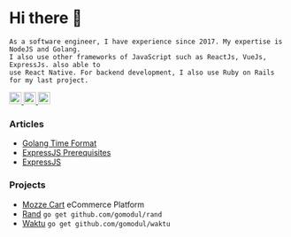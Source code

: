 # Hi there 👋
```
As a software engineer, I have experience since 2017. My expertise is NodeJS and Golang.
I also use other frameworks of JavaScript such as ReactJs, VueJs, ExpressJs. also able to
use React Native. For backend development, I also use Ruby on Rails for my last project.
```

<a href="https://linkedin.com/in/mahbubzulkarnain">
  <img src="https://cdn.jsdelivr.net/npm/simple-icons@v3/icons/linkedin.svg" alt="Mahbub Zulkarnain Linkdein" width="22"/>
</a>

<a href="https://medium.com/@mahbubzulkarnain">
  <img src="https://cdn.jsdelivr.net/npm/simple-icons@v3/icons/medium.svg" alt="Mahbub Zulkarnain Medium" width="22"/>
</a>

<a href="https://dev.to/mahbubzulkarnain">
  <img src="https://d2fltix0v2e0sb.cloudfront.net/dev-badge.svg" alt="Mahbub Zulkarnain's DEV Profile" width="22">
</a>

### Articles
<!-- BLOG-POST-LIST:START -->
- [Golang Time Format](https://dev.to/mahbubzulkarnain/golang-time-format-22j0)
- [ExpressJS Prerequisites](https://medium.com/@mahbubzulkarnain/expressjs-prerequisites-25b635e5528e?source=rss-73372c42bdc9------2)
- [ExpressJS](https://medium.com/@mahbubzulkarnain/expressjs-3f8034239aef?source=rss-73372c42bdc9------2)
<!-- BLOG-POST-LIST:END -->

### Projects

- [Mozze Cart](https://github.com/mozzecart) eCommerce Platform
- [Rand](https://github.com/gomodul/rand) ```go get github.com/gomodul/rand```
- [Waktu](https://github.com/gomodul/waktu) ```go get github.com/gomodul/waktu```
